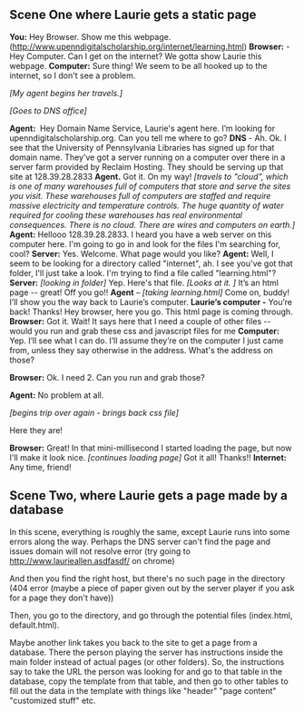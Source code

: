 ## Scene One where Laurie gets a static page

**You:** Hey Browser. Show me this webpage. (http://www.upenndigitalscholarship.org/internet/learning.html)
**Browser:** - Hey Computer. Can I get on the internet? We gotta show Laurie this webpage.
**Computer:** Sure thing! We seem to be all hooked up to the internet, so I don't see a problem.

*[My agent begins her travels.]*

*[Goes to DNS office]*

**Agent:**  Hey Domain Name Service, Laurie's agent here. I’m looking for upenndigitalscholarship.org. Can you tell me where to go?
**DNS** - Ah. Ok. I see that the University of Pennsylvania Libraries has signed up for that domain name. They’ve got a server running on a computer over there in a server farm provided by Reclaim Hosting. They should be serving up that site at 128.39.28.2833
**Agent.** Got it. On my way!
*[travels to "cloud", which is one of many warehouses full of computers that store and serve the sites you visit. These warehouses full of computers are staffed and require massive electricity and temperature controls. The huge quantity of water required for cooling these warehouses has real environmental consequences. There is no cloud. There are wires and computers on earth.]*
**Agent:** Hellooo 128.39.28.2833. I heard you have a web server on this computer here. I'm going to go in and look for the files I'm searching for, cool?
**Server:** Yes. Welcome. What page would you like?
**Agent:** Well, I seem to be looking for a directory called "internet", ah. I see you've got that folder, I'll just take a look. I'm trying to find a file called "learning.html"?
**Server:** *[looking in folder]* Yep. Here's that file. 
*[Looks at it. ]*
It’s an html page -- great! Off you go!!
**Agent** – *[taking learning.html]* Come on, buddy! I’ll show you the way back to Laurie’s computer.
**Laurie’s computer -** You’re back! Thanks! Hey browser, here you go. This html page is coming through.
**Browser:** Got it. Wait! It says here that I need a couple of other files -- would you run and grab these css and javascript files for me
**Computer:** Yep. I’ll see what I can do. I’ll assume they’re on the computer I just came from, unless they say otherwise in the address. What's the address on those?

**Browser:** Ok. I need 2. Can you run and grab those?

**Agent:** No problem at all. 

*[begins trip over again - brings back css file]*

Here they are!

**Browser:** Great! In that mini-millisecond I started loading the page, but now I'll make it look nice. *[continues loading page]* Got it all! Thanks!!
**Internet:** Any time, friend!



## Scene Two, where Laurie gets a page made by a database

In this scene, everything is roughly the same, except Laurie runs into some errors along the way. Perhaps the DNS server can't find the page and issues domain will not resolve error (try going to http://www.laurieallen.asdfasdf/ on chrome)

And then you find the right host, but there's no such page in the directory (404 error (maybe a piece of paper given out by the server player if you ask for a page they don't have))



Then, you go to the directory, and go through the potential files (index.html, default.html).



Maybe another link takes you back to the site to get a page from a database. There the person playing the server has instructions inside the main folder instead of actual pages (or other folders). So, the instructions say to take the URL the person was looking for and go to that table in the database, copy the template from that table, and then go to other tables to fill out the data in the template with things like "header" "page content" "customized stuff" etc.







